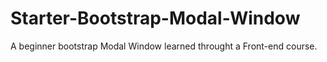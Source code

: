 # Starter-Bootstrap-Modal-Window
A beginner bootstrap Modal Window learned throught a Front-end course. 
